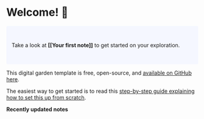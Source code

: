 # Welcome! 🌱
<meta name="google-site-verification" content="YvzvTHbyk4-I7M1mgePkxEuTXK7Ab8MiVNkmbwKWYZ0" />
<p style="padding: 3em 1em; background: #f5f7ff; border-radius: 4px;">
  Take a look at <span style="font-weight: bold">[[Your first note]]</span> to get started on your exploration.
</p>

This digital garden template is free, open-source, and [available on GitHub here](https://github.com/maximevaillancourt/digital-garden-jekyll-template).

The easiest way to get started is to read this [step-by-step guide explaining how to set this up from scratch](https://maximevaillancourt.com/blog/setting-up-your-own-digital-garden-with-jekyll).

<strong>Recently updated notes</strong>

<style>
  .wrapper {
    max-width: 46em;
  }
</style>
